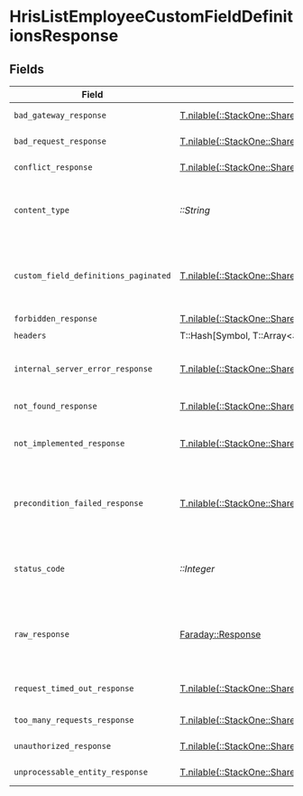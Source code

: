 # HrisListEmployeeCustomFieldDefinitionsResponse


## Fields

| Field                                                                                                                    | Type                                                                                                                     | Required                                                                                                                 | Description                                                                                                              |
| ------------------------------------------------------------------------------------------------------------------------ | ------------------------------------------------------------------------------------------------------------------------ | ------------------------------------------------------------------------------------------------------------------------ | ------------------------------------------------------------------------------------------------------------------------ |
| `bad_gateway_response`                                                                                                   | [T.nilable(::StackOne::Shared::BadGatewayResponse)](../../models/shared/badgatewayresponse.md)                           | :heavy_minus_sign:                                                                                                       | Bad gateway error.                                                                                                       |
| `bad_request_response`                                                                                                   | [T.nilable(::StackOne::Shared::BadRequestResponse)](../../models/shared/badrequestresponse.md)                           | :heavy_minus_sign:                                                                                                       | Invalid request.                                                                                                         |
| `conflict_response`                                                                                                      | [T.nilable(::StackOne::Shared::ConflictResponse)](../../models/shared/conflictresponse.md)                               | :heavy_minus_sign:                                                                                                       | Conflict with current state.                                                                                             |
| `content_type`                                                                                                           | *::String*                                                                                                               | :heavy_check_mark:                                                                                                       | HTTP response content type for this operation                                                                            |
| `custom_field_definitions_paginated`                                                                                     | [T.nilable(::StackOne::Shared::CustomFieldDefinitionsPaginated)](../../models/shared/customfielddefinitionspaginated.md) | :heavy_minus_sign:                                                                                                       | The list of employee custom field definitions was retrieved.                                                             |
| `forbidden_response`                                                                                                     | [T.nilable(::StackOne::Shared::ForbiddenResponse)](../../models/shared/forbiddenresponse.md)                             | :heavy_minus_sign:                                                                                                       | Forbidden.                                                                                                               |
| `headers`                                                                                                                | T::Hash[Symbol, T::Array<*::String*>]                                                                                    | :heavy_check_mark:                                                                                                       | N/A                                                                                                                      |
| `internal_server_error_response`                                                                                         | [T.nilable(::StackOne::Shared::InternalServerErrorResponse)](../../models/shared/internalservererrorresponse.md)         | :heavy_minus_sign:                                                                                                       | Server error while executing the request.                                                                                |
| `not_found_response`                                                                                                     | [T.nilable(::StackOne::Shared::NotFoundResponse)](../../models/shared/notfoundresponse.md)                               | :heavy_minus_sign:                                                                                                       | Resource not found.                                                                                                      |
| `not_implemented_response`                                                                                               | [T.nilable(::StackOne::Shared::NotImplementedResponse)](../../models/shared/notimplementedresponse.md)                   | :heavy_minus_sign:                                                                                                       | This functionality is not implemented.                                                                                   |
| `precondition_failed_response`                                                                                           | [T.nilable(::StackOne::Shared::PreconditionFailedResponse)](../../models/shared/preconditionfailedresponse.md)           | :heavy_minus_sign:                                                                                                       | Precondition failed: linked account belongs to a disabled integration.                                                   |
| `status_code`                                                                                                            | *::Integer*                                                                                                              | :heavy_check_mark:                                                                                                       | HTTP response status code for this operation                                                                             |
| `raw_response`                                                                                                           | [Faraday::Response](https://www.rubydoc.info/gems/faraday/Faraday/Response)                                              | :heavy_check_mark:                                                                                                       | Raw HTTP response; suitable for custom response parsing                                                                  |
| `request_timed_out_response`                                                                                             | [T.nilable(::StackOne::Shared::RequestTimedOutResponse)](../../models/shared/requesttimedoutresponse.md)                 | :heavy_minus_sign:                                                                                                       | The request has timed out.                                                                                               |
| `too_many_requests_response`                                                                                             | [T.nilable(::StackOne::Shared::TooManyRequestsResponse)](../../models/shared/toomanyrequestsresponse.md)                 | :heavy_minus_sign:                                                                                                       | Too many requests.                                                                                                       |
| `unauthorized_response`                                                                                                  | [T.nilable(::StackOne::Shared::UnauthorizedResponse)](../../models/shared/unauthorizedresponse.md)                       | :heavy_minus_sign:                                                                                                       | Unauthorized access.                                                                                                     |
| `unprocessable_entity_response`                                                                                          | [T.nilable(::StackOne::Shared::UnprocessableEntityResponse)](../../models/shared/unprocessableentityresponse.md)         | :heavy_minus_sign:                                                                                                       | Validation error.                                                                                                        |